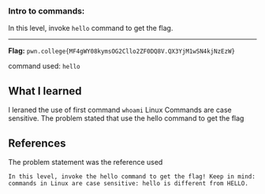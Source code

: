 ### Intro to commands: 

In this level, invoke `hello` command to get the flag. 

---
**Flag:** `pwn.college{MF4gWY08kymsOG2Cllo2ZF0DQ8V.QX3YjM1wSN4kjNzEzW}`

command used: `hello`
## What I learned
I leraned the use of first command `whoami`
Linux Commands are case sensitive.
The problem stated that use the hello command to get the flag

## References 
The problem statement was the reference used
```Here, the user executed the whoami command, which simply prints the username (hacker) to the terminal. When the command terminates, the shell once again displays the prompt, ready for the next command.
In this level, invoke the hello command to get the flag! Keep in mind: commands in Linux are case sensitive: hello is different from HELLO.
```
